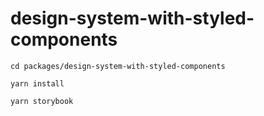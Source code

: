 # design-system-with-styled-components

```
cd packages/design-system-with-styled-components

yarn install

yarn storybook
```
